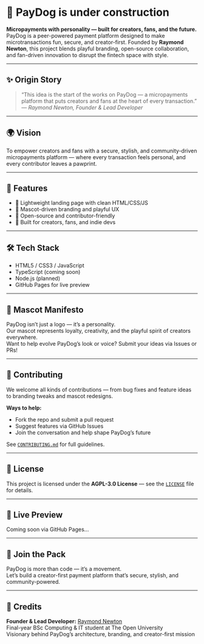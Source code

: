 
# 🐶 PayDog is under construction

**Micropayments with personality — built for creators, fans, and the future.**  
PayDog is a peer-powered payment platform designed to make microtransactions fun, secure, and creator-first. Founded by **Raymond Newton**, this project blends playful branding, open-source collaboration, and fan-driven innovation to disrupt the fintech space with style.

---

## ✨ Origin Story

> “This idea is the start of the works on PayDog — a micropayments platform that puts creators and fans at the heart of every transaction.”  
> — *Raymond Newton, Founder & Lead Developer*

---

## 🌍 Vision

To empower creators and fans with a secure, stylish, and community-driven micropayments platform — where every transaction feels personal, and every contributor leaves a pawprint.

---

## 🚀 Features

- 💸 Lightweight landing page with clean HTML/CSS/JS  
- 🐾 Mascot-driven branding and playful UX  
- 🔐 Open-source and contributor-friendly  
- 🔧 Built for creators, fans, and indie devs  

---

## 🛠️ Tech Stack

- HTML5 / CSS3 / JavaScript  
- TypeScript (coming soon)  
- Node.js (planned)  
- GitHub Pages for live preview  

---

## 🎨 Mascot Manifesto

PayDog isn’t just a logo — it’s a personality.  
Our mascot represents loyalty, creativity, and the playful spirit of creators everywhere.  
Want to help evolve PayDog’s look or voice? Submit your ideas via Issues or PRs!

---

## 🤝 Contributing

We welcome all kinds of contributions — from bug fixes and feature ideas to branding tweaks and mascot redesigns.

**Ways to help:**

- Fork the repo and submit a pull request  
- Suggest features via GitHub Issues  
- Join the conversation and help shape PayDog’s future  

See [`CONTRIBUTING.md`](CONTRIBUTING.md) for full guidelines.

---

## 📄 License

This project is licensed under the **AGPL-3.0 License** — see the [`LICENSE`](LICENSE) file for details.

---

## 🔗 Live Preview

Coming soon via GitHub Pages...

---

## 🐾 Join the Pack

PayDog is more than code — it’s a movement.  
Let’s build a creator-first payment platform that’s secure, stylish, and community-powered.

---

## 👤 Credits

**Founder & Lead Developer:** [Raymond Newton](https://github.com/GangsterJesus)  
Final-year BSc Computing & IT student at The Open University  
Visionary behind PayDog’s architecture, branding, and creator-first mission
